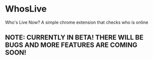 # WhosLive
Who's Live Now? A simple chrome extension that checks who is online

## NOTE: CURRENTLY IN BETA! THERE WILL BE BUGS AND MORE FEATURES ARE COMING SOON!
